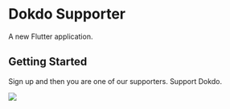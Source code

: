 # Dokdo Supporter

A new Flutter application.

## Getting Started

Sign up and then you are one of our supporters.
Support Dokdo.

 <img class="img-concert" src="https://dokdo.mofa.go.kr/m/eng/img/main/picSlide3.jpg" />
